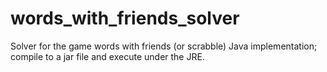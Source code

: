 # words_with_friends_solver
Solver for the game words with friends (or scrabble)
Java implementation; compile to a jar file and execute under the JRE.
